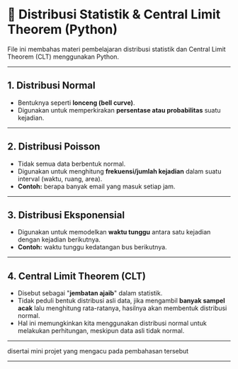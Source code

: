# 📘 Distribusi Statistik & Central Limit Theorem (Python)

File ini membahas materi pembelajaran distribusi statistik  dan Central Limit Theorem (CLT) menggunakan Python.

---

## 1. Distribusi Normal
- Bentuknya seperti **lonceng (bell curve)**.  
- Digunakan untuk memperkirakan **persentase atau probabilitas** suatu kejadian.  

---

## 2. Distribusi Poisson
- Tidak semua data berbentuk normal.  
- Digunakan untuk menghitung **frekuensi/jumlah kejadian** dalam suatu interval (waktu, ruang, area).  
- **Contoh:** berapa banyak email yang masuk setiap jam.  

---

## 3. Distribusi Eksponensial
- Digunakan untuk memodelkan **waktu tunggu** antara satu kejadian dengan kejadian berikutnya.  
- **Contoh:** waktu tunggu kedatangan bus berikutnya.  

---

## 4. Central Limit Theorem (CLT)
- Disebut sebagai "**jembatan ajaib**" dalam statistik.  
- Tidak peduli bentuk distribusi asli data, jika mengambil **banyak sampel acak** lalu menghitung rata-ratanya, hasilnya akan membentuk distribusi normal.  
- Hal ini memungkinkan kita menggunakan distribusi normal untuk melakukan perhitungan, meskipun data asli tidak normal.  

---

disertai mini projet yang mengacu pada pembahasan tersebut

---

